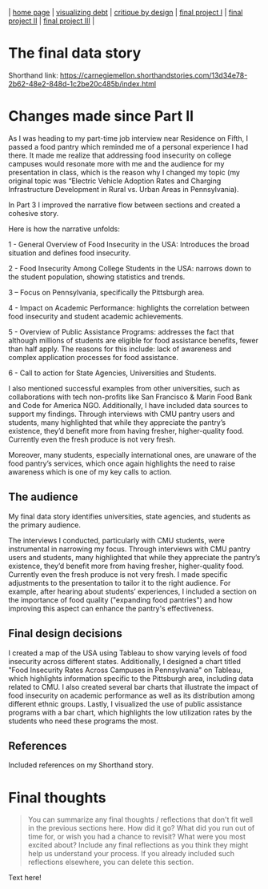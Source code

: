 | [home page](https://mashaandreieva.github.io/My-Portfolio/) | [visualizing debt](visualizing-government-debt) | [critique by design](critique-by-design) | [final project I](final-project-part-one) | [final project II](final-project-part-two) | [final project III](final-project-part-three) |

# The final data story

Shorthand link: https://carnegiemellon.shorthandstories.com/13d34e78-2b62-48e2-848d-1c2be20c485b/index.html


# Changes made since Part II

As I was heading to my part-time job interview near Residence on Fifth, I passed a food pantry which reminded me of a personal experience I had there. It made me realize that addressing food insecurity on college campuses would resonate more with me and the audience for my presentation in class, which is the reason why I changed my topic (my original topic was “Electric Vehicle Adoption Rates and Charging Infrastructure Development in Rural vs. Urban Areas in Pennsylvania). 

In Part 3 I improved the narrative flow between sections and created a cohesive story.

Here is how the narrative unfolds: 

1 - General Overview of Food Insecurity in the USA: Introduces the broad situation and defines food insecurity.

2 - Food Insecurity Among College Students in the USA: narrows down to the student population, showing statistics and trends.

3 – Focus on Pennsylvania, specifically the Pittsburgh area.

4 - Impact on Academic Performance: highlights the correlation between food insecurity and student academic achievements.

5 - Overview of Public Assistance Programs: addresses the fact that although millions of students are eligible for food assistance benefits, fewer than half apply. The reasons for this include: lack of awareness and complex application processes for food assistance. 

6 - Call to action for State Agencies, Universities and Students. 

I also mentioned successful examples from other universities, such as collaborations with tech non-profits like San Francisco & Marin Food Bank and Code for America NGO. Additionally, I have included data sources to support my findings. 
Through interviews with CMU pantry users and students, many highlighted that while they appreciate the pantry’s existence, they’d benefit more from having fresher, higher-quality food.  Currently even the fresh produce is not very fresh. 

Moreover, many students, especially international ones, are unaware of the food pantry’s services, which once again highlights the need to raise awareness which is one of my key calls to action.

## The audience

My final data story identifies universities, state agencies, and students as the primary audience. 

The interviews I conducted, particularly with CMU students, were instrumental in narrowing my focus. Through interviews with CMU pantry users and students, many highlighted that while they appreciate the pantry’s existence, they’d benefit more from having fresher, higher-quality food.  Currently even the fresh produce is not very fresh. I made specific adjustments to the presentation to tailor it to the right audience. For example, after hearing about students’ experiences, I included a section on the importance of food quality ("expanding food pantries") and how improving this aspect can enhance the pantry's effectiveness.


## Final design decisions

I created a map of the USA using Tableau to show varying levels of food insecurity across different states. Additionally, I designed a chart titled "Food Insecurity Rates Across Campuses in Pennsylvania" on Tableau, which highlights information specific to the Pittsburgh area, including data related to CMU. I also created several bar charts that illustrate the impact of food insecurity on academic performance as well as its distribution among different ethnic groups. Lastly, I visualized the use of public assistance programs with a bar chart, which highlights the low utilization rates by the students who need these programs the most.

## References

Included references on my Shorthand story.

# Final thoughts
> You can summarize any final thoughts / reflections that don't fit well in the previous sections here.  How did it go?  What did you run out of time for, or wish you had a chance to revisit?  What were you most excited about?  Include any final reflections as you think they might help us understand your process.  If you already included such reflections elsewhere, you can delete this section. 

Text here!

